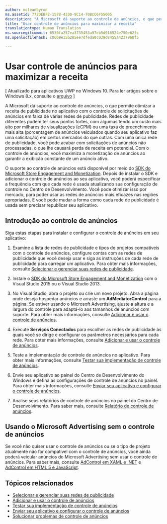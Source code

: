 ```yaml
---
author: mcleanbyron
ms.assetid: 772DEBF2-1578-4330-9C14-70BCC6F55005
description: "A Microsoft dá suporte ao controle de anúncios, o que permite otimizar a receita de publicidade no aplicativo com o controle de solicitações de anúncios em faixa de várias redes de publicidade."
title: "Usar controle de anúncios para maximizar a receita"
translationtype: Human Translation
ms.sourcegitcommit: 6530fa257ea3735453a97eb5d916524e750e62fc
ms.openlocfilehash: c0669e35b285ee7dfeda0c039d8455a4237960f5

---
```


#  Usar controle de anúncios para maximizar a receita


\[ Atualizado para aplicativos UWP no Windows 10. Para ler artigos sobre o Windows 8.x, consulte o [arquivo](http://go.microsoft.com/fwlink/p/?linkid=619132) \]

A Microsoft dá suporte ao controle de anúncios, o que permite otimizar a receita de publicidade no aplicativo com o controle de solicitações de anúncios em faixa de várias redes de publicidade. Redes de publicidade diferentes podem ter seus pontos fortes, com algumas tendo um custo mais alto por milhares de visualizações (eCPM) ou uma taxa de preenchimento mais alta (porcentagem de anúncios veiculados quando seu aplicativo faz uma solicitação) em certos mercados do que outras. Com uma única rede de publicidade, você pode acabar com solicitações de anúncios não processadas, o que lhe causará perda de receita em potencial. Com o controle de anúncios, você maximiza a monetização de anúncios ao garantir a exibição constante de um anúncio ativo.

O suporte ao controle de anúncios está disponível por meio do [SDK do Microsoft Store Engagement and Monetization](http://aka.ms/store-em-sdk). Depois de instalar o SDK e adicionar o controle de anúncios ao seu aplicativo, você poderá especificar a frequência com que cada rede é usada atualizando sua configuração de controle no Centro de Desenvolvimento. Você pode otimizar isso por mercado, para poder usar as redes de anúncios mais eficazes nas regiões apropriadas. E você pode mudar a forma como cada rede de publicidade é usada sem precisar republicar seu aplicativo.

## Introdução ao controle de anúncios


Siga estas etapas para instalar e configurar o controle de anúncios em seu aplicativo:

1.  Examine a lista de redes de publicidade e tipos de projetos compatíveis com o controle de anúncios, configure contas com as redes de publicidade que você deseja usar e siga as instruções de cada rede de publicidade para carregar um aplicativo. Para obter mais informações, consulte [Selecionar e gerenciar suas redes de publicidade](select-and-manage-your-ad-networks.md).

2.  Instale o [SDK do Microsoft Store Engagement and Monetization](http://aka.ms/store-em-sdk) com o Visual Studio 2015 ou o Visual Studio 2013.

3.  No Visual Studio, abra o projeto ou crie um novo projeto. Abra a página onde deseja hospedar anúncios e arraste um **AdMediatorControl** para a página. Se estiver usando o Microsoft Advertising, ajuste a altura e a largura do controle para adaptá-lo aos tamanhos de anúncios com suporte. Para obter mais informações, consulte [Adicionar e usar o controle de anúncios](add-and-use-the-ad-mediator-control.md).

4.  Execute **Serviços Conectados** para escolher as redes de publicidade às quais você se dirige e configurar os parâmetros necessários para cada rede. Para obter mais informações, consulte [Adicionar e usar o controle de anúncios](add-and-use-the-ad-mediator-control.md).

5.  Teste a implementação de controle de anúncios no aplicativo. Para obter mais informações, consulte [Testar sua implementação de controle de anúncios](test-your-ad-mediation-implementation.md).

6.  Envie seu aplicativo ao painel do Centro de Desenvolvimento do Windows e defina as configurações de controle de anúncios no painel. Para obter mais informações, consulte [Enviar seu aplicativo e configurar o controle de anúncios](submit-your-app-and-configure-ad-mediation.md).

7.  Analise seus relatórios de controle de anúncios no painel do Centro de Desenvolvimento. Para saber mais, consulte [Relatório de controle de anúncios](https://msdn.microsoft.com/library/windows/apps/mt148521).

## Usando o Microsoft Advertising sem o controle de anúncios


Se você não quiser usar o controle de anúncios ou se o tipo de projeto atualmente não for compatível com o controle de anúncios, você ainda poderá veicular anúncios do Microsoft Advertising sem usar o controle de anúncios. Para saber mais, consulte [AdControl em XAML e .NET](https://msdn.microsoft.com/library/mt313186.aspx) e [AdControl em HTML 5 e JavaScript](https://msdn.microsoft.com/library/mt313130.aspx).

## Tópicos relacionados

* [Selecionar e gerenciar suas redes de publicidade](select-and-manage-your-ad-networks.md)
* [Adicionar e usar o controle de anúncios](add-and-use-the-ad-mediator-control.md)
* [Testar sua implementação de controle de anúncios](test-your-ad-mediation-implementation.md)
* [Enviar seu aplicativo e configurar o controle de anúncios](submit-your-app-and-configure-ad-mediation.md)
* [Solucionar problemas de controle de anúncios](troubleshoot-ad-mediation.md)
 

 



<!--HONumber=Jun16_HO4-->


